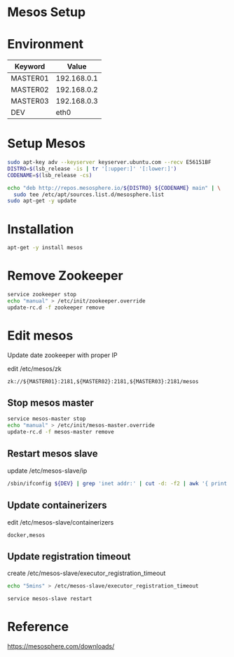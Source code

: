 # Mesos Setup

# Environment

Keyword | Value
----    | -----
MASTER01 | 192.168.0.1
MASTER02 | 192.168.0.2
MASTER03 | 192.168.0.3
DEV	| eth0

# Setup Mesos

~~~bash
sudo apt-key adv --keyserver keyserver.ubuntu.com --recv E56151BF
DISTRO=$(lsb_release -is | tr '[:upper:]' '[:lower:]')
CODENAME=$(lsb_release -cs)

echo "deb http://repos.mesosphere.io/${DISTRO} ${CODENAME} main" | \
  sudo tee /etc/apt/sources.list.d/mesosphere.list
sudo apt-get -y update
~~~

# Installation

~~~bash
apt-get -y install mesos
~~~


# Remove Zookeeper

~~~bash
service zookeeper stop
echo "manual" > /etc/init/zookeeper.override
update-rc.d -f zookeeper remove
~~~

# Edit mesos

Update date zookeeper with proper IP

edit /etc/mesos/zk

~~~text
zk://${MASTER01}:2181,${MASTER02}:2181,${MASTER03}:2181/mesos
~~~


## Stop mesos master

~~~bash
service mesos-master stop
echo "manual" > /etc/init/mesos-master.override
update-rc.d -f mesos-master remove
~~~

## Restart mesos slave

update /etc/mesos-slave/ip

~~~bash
/sbin/ifconfig ${DEV} | grep 'inet addr:' | cut -d: -f2 | awk '{ print $1}' > /etc/mesos-slave/ip
~~~

## Update containerizers

edit /etc/mesos-slave/containerizers

~~~text
docker,mesos
~~~

## Update registration timeout

create /etc/mesos-slave/executor_registration_timeout

~~~bash
echo "5mins" > /etc/mesos-slave/executor_registration_timeout
~~~


~~~bash
service mesos-slave restart
~~~

# Reference

https://mesosphere.com/downloads/
